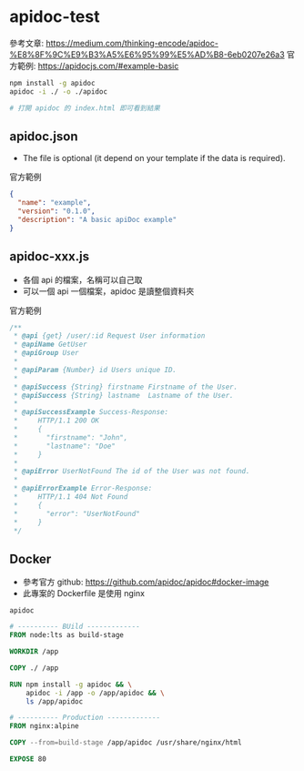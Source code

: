 # apidoc-test

參考文章: https://medium.com/thinking-encode/apidoc-%E8%8F%9C%E9%B3%A5%E6%95%99%E5%AD%B8-6eb0207e26a3
官方範例: https://apidocjs.com/#example-basic

```bash
npm install -g apidoc
apidoc -i ./ -o ./apidoc

# 打開 apidoc 的 index.html 即可看到結果
```

## apidoc.json

- The file is optional (it depend on your template if the data is required).

官方範例

```json
{
  "name": "example",
  "version": "0.1.0",
  "description": "A basic apiDoc example"
}
```

## apidoc-xxx.js

- 各個 api 的檔案，名稱可以自己取
- 可以一個 api 一個檔案，apidoc 是讀整個資料夾

官方範例

```js
/**
 * @api {get} /user/:id Request User information
 * @apiName GetUser
 * @apiGroup User
 *
 * @apiParam {Number} id Users unique ID.
 *
 * @apiSuccess {String} firstname Firstname of the User.
 * @apiSuccess {String} lastname  Lastname of the User.
 *
 * @apiSuccessExample Success-Response:
 *     HTTP/1.1 200 OK
 *     {
 *       "firstname": "John",
 *       "lastname": "Doe"
 *     }
 *
 * @apiError UserNotFound The id of the User was not found.
 *
 * @apiErrorExample Error-Response:
 *     HTTP/1.1 404 Not Found
 *     {
 *       "error": "UserNotFound"
 *     }
 */
```

## Docker
- 參考官方 github: https://github.com/apidoc/apidoc#docker-image
- 此專案的 Dockerfile 是使用 nginx

```.dockerignore
apidoc
```

```Dockerfile
# ---------- BUild -------------
FROM node:lts as build-stage

WORKDIR /app

COPY ./ /app

RUN npm install -g apidoc && \
    apidoc -i /app -o /app/apidoc && \
    ls /app/apidoc

# ---------- Production -------------
FROM nginx:alpine

COPY --from=build-stage /app/apidoc /usr/share/nginx/html

EXPOSE 80
```